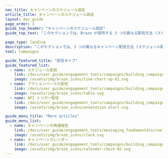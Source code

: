 ```yaml
---
nav_title: キャンペーンのスケジュール設定
article_title: キャンペーンのスケジュール設定
layout: dev_guide
page_order: 3
guide_top_header: "キャンペーンのスケジュール設定"
guide_top_text: "このセクションでは、Braze が提供する 3 つの異なる配信方法 (スケジュール配信、アクションベース配信、API トリガー配信) と、それらの設定および使用方法について説明します。これらの記事と組み合わせて、<a href='https://learning.braze.com/campaign-setup-delivery-targeting-conversions'>キャンペーン設定</a> Brazeラーニングコースもご覧になることをお勧めします。<br><br>キャンペーンの配信方法を選択することが、効果的なキャンペーンを展開するうえで重要です。ありがたいことに、Brazeを使用すると、キャンペーンが送信されるタイミングと方法を細かくコントロールできます。<br><br>すべての賢いマーケターはタイミングが重要であることを知っているため、Brazeは複数のスケジューリングオプションを提供し、正確なタイミングでユーザーにリーチできるようにします。ただ、柔軟性が高いと、どのスケジュールのタイプがキャンペーンの目的に最も適しているのかがわからなくなってしまう可能性があります。そこで、Braze を最大限に活用していただけるように、スケジュール設定オプション、ベストプラクティス、ユースケースを説明する便利な記事をまとめました。"

page_type: landing
description: "このセクションでは、3 つの異なるキャンペーン配信方法 (スケジュール配信、アクションベース配信、API トリガー配信) と、それらの設定および使用方法について説明します。"
tool: Campaigns

guide_featured_title: "配信タイプ"
guide_featured_list:
  - name: スケジュール配信
    link: /docs/user_guide/engagement_tools/campaigns/building_campaigns/delivery_types/scheduled_delivery/
    image: /assets/img/braze_icons/line-chart-up-01.svg
  - name: アクションベースの配信
    link: /docs/user_guide/engagement_tools/campaigns/building_campaigns/delivery_types/triggered_delivery/
    image: /assets/img/braze_icons/table.svg
  - name: API トリガー配信
    link: /docs/user_guide/engagement_tools/campaigns/building_campaigns/delivery_types/api_triggered_delivery/
    image: /assets/img/braze_icons/annotation-alert.svg

guide_menu_title: "More articles"
guide_menu_list:
  - name: キャンペーンの再適格性
    link: /docs/user_guide/engagement_tools/messaging_fundamentals/reeligibility/
    image: /assets/img/braze_icons/clock.svg
  - name: キャンペーンカレンダー
    link: /docs/user_guide/engagement_tools/campaigns/building_campaigns/delivery_types/campaign_calendar/
    image: /assets/img/braze_icons/calendar-check-02.svg
---
```



